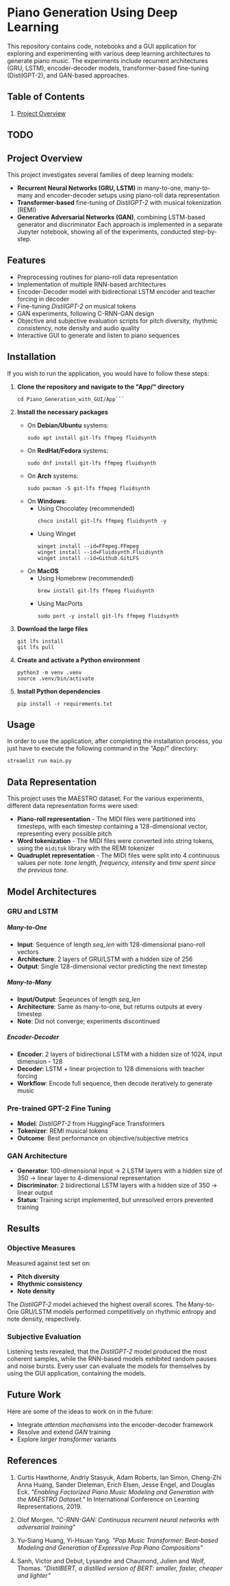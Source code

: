 # **Piano Generation Using Deep Learning**

This repository contains code, notebooks and a GUI application for exploring and experimenting with various deep learning architectures to generate piano music. The experiments include recurrent architectures (GRU, LSTM), encoder-decoder models, transformer-based fine-tuning (DistilGPT-2), and GAN-based approaches.

## **Table of Contents**
1. [Project Overview](#project-overview)  
## TODO

## **Project Overview**

This project investigates several families of deep learning models:
  - **Recurrent Neural Networks (GRU, LSTM)** in many-to-one, many-to-many and encoder-decoder setups using piano-roll data representation
  - **Transformer-based** fine-tuning of *DistilGPT-2* with musical tokenization (REMI)
  - **Generative Adversarial Networks (GAN)**, combining LSTM-based generator and discriminator
Each approach is implemented in a separate Jupyter notebook, showing all of the experiments, conducted step-by-step.

## **Features**

  - Preprocessing routines for piano-roll data representation
  - Implementation of multiple RNN-based architectures
  - Encoder-Decoder model with bidirectional LSTM encoder and teacher forcing in decoder
  - Fine-tuning *DistilGPT-2* on musical tokens
  - GAN experiments, following C-RNN-GAN design
  - Objective and subjective evaluation scripts for pitch diversity, rhythmic consistency, note density and audio quality
  - Interactive GUI to generate and listen to piano sequences

## **Installation**

If you wish to run the application, you would have to follow these steps:

  1. **Clone the repository and navigate to the "App/" directory**
     ```git clone https://github.com/GecataGoranov/Piano_Generation_with_GUI.git
     cd Piano_Generation_with_GUI/App```
  3. **Install the necessary packages**
     - On **Debian/Ubuntu** systems:
       ```
       sudo apt install git-lfs ffmpeg fluidsynth
       ```
     - On **RedHat/Fedora** systems:
        ```
       sudo dnf install git-lfs ffmpeg fluidsynth
        ```
     - On **Arch** systems:
       ```
       sudo pacman -S git-lfs ffmpeg fluidsynth
       ```
     - On **Windows**:
       - Using Chocolatey (recommended)
          ```
         choco install git-lfs ffmpeg fluidsynth -y
          ```
       - Using Winget
          ```
          winget install --id=FFmpeg.FFmpeg
          winget install --id=Fluidsynth.Fluidsynth
          winget install --id=Github.GitLFS
          ```
      - On **MacOS**
        - Using Homebrew (recommended)
          ```
          brew install git-lfs ffmpeg fluidsynth
          ```
        - Using MacPorts
          ```
          sudo port -y install git-lfs ffmpeg fluidsynth
          ```
  4. **Download the large files**
     
     ```
     git lfs install
     git lfs pull
     ```
  6. **Create and activate a Python environment**
     
     ```
     python3 -m venv .venv
     source .venv/bin/activate
     ```
  8. **Install Python dependencies**
     
     ```
     pip install -r requirements.txt
     ```

## **Usage**

In order to use the application, after completing the installation process, you just have to execute the following command in the "App/" directory:
```
streamlit run main.py
```

## **Data Representation**

This project uses the MAESTRO dataset. For the various experiments, different data representation forms were used:
  - **Piano-roll representation** - The MIDI files were partitioned into timesteps, with each timestep containing a 128-dimensional vector, representing every possible pitch
  - **Word tokenization** - The MIDI files were converted into string tokens, using the `miditok` library with the REMI tokenizer
  - **Quadruplet representation** - The MIDI files were split into 4 continuous values per note: *tone length, frequency, intensity* and *time spent since the previous tone*.

## **Model Architectures**

### **GRU and LSTM**

##### **Many-to-One**

  - **Input**: Sequence of length *seq_len* with 128-dimensional piano-roll vectors
  - **Architecture**: 2 layers of GRU/LSTM with a hidden size of 256
  - **Output**: Single 128-dimensional vector predicting the next timestep

##### **Many-to-Many**
  - **Input/Output**: Seqeunces of length *seq_len*
  - **Architecture**: Same as many-to-one, but returns outputs at every timestep
  - **Note**: Did not converge; experiments discontinued

##### **Encoder-Decoder**
  - **Encoder**: 2 layers of bidirectional LSTM with a hidden size of 1024, input dimension - 128
  - **Decoder**: LSTM + linear projection to 128 dimensions with teacher forcing
  - **Workflow**: Encode full sequence, then decode iteratively to generate music

### **Pre-trained GPT-2 Fine Tuning**
  - **Model**: *DistilGPT-2* from HuggingFace Transformers
  - **Tokenizer**: REMI musical tokens
  - **Outcome**: Best performance on objective/subjective metrics

### **GAN Architecture**
  - **Generator**: 100-dimensional input -> 2 LSTM layers with a hidden size of 350 -> linear layer to 4-dimensional representation
  - **Discriminator**: 2 bidirectional LSTM layers with a hidden size of 350 -> linear output
  - **Status**: Training script implemented, but unresolved errors prevented training

## **Results**

### **Objective Measures**

Measured against test set on:
  - **Pitch diversity**
  - **Rhythmic consistency**
  - **Note density**

The *DistilGPT-2* model achieved the highest overall scores. The Many-to-One GRU/LSTM models performed competitively on rhythmic entropy and note density, respectively.

### **Subjective Evaluation**

Listening tests revealed, that the *DistilGPT-2* model produced the most coherent samples, while the RNN-based models exhibited random pauses and noise bursts. Every user can evaluate the models for themselves by using the GUI application, containing the models.

## **Future Work**
Here are some of the ideas to work on in the future:
  - Integrate *attention mechanisms* into the encoder-decoder framework
  - Resolve and extend *GAN* training
  - Explore *larger transformer* variants

## **References**
1. Curtis Hawthorne, Andriy Stasyuk, Adam Roberts, Ian Simon, Cheng-Zhi Anna Huang,
  Sander Dieleman, Erich Elsen, Jesse Engel, and Douglas Eck. *"Enabling
  Factorized Piano Music Modeling and Generation with the MAESTRO Dataset."*
  In International Conference on Learning Representations, 2019.

2. Olof Morgen. *"C-RNN-GAN: Continuous recurrent neural networks with adversarial training"*

3. Yu-Siang Huang, Yi-Hsuan Yang. *"Pop Music Transformer: Beat-based Modeling and Generation of Expressive Pop Piano Compositions"*

4. Sanh, Victor and Debut, Lysandre and Chaumond, Julien and Wolf, Thomas. *"DistilBERT, a distilled version of BERT: smaller, faster, cheaper and lighter"*
